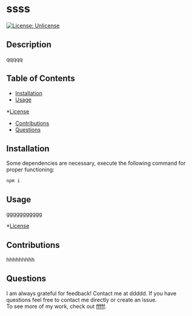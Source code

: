 # ssss
[![License: Unlicense](https://img.shields.io/badge/license-Unlicense-blue.svg)](http://unlicense.org/)

## Description
qqqqq

## Table of Contents
* [Installation](#installation)
* [Usage](#usage)

*[License](#license)
* [Contributions](#contributions)
* [Questions](#questions)

## Installation
Some dependencies are necessary, execute the following command for proper functioning:
~~~
npm i
~~~

## Usage
ggggggggggg

*[License](#license)

## Contributions
hhhhhhhhh

## Questions
I am always grateful for feedback! Contact me at ddddd. 
If you have questions feel free to contact me directly or create an issue.  
To see more of my work, check out [fffff](https://github.com/fffff).